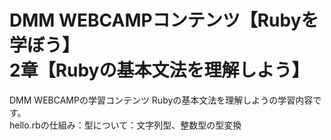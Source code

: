 # DMM WEBCAMPコンテンツ【Rubyを学ぼう】<br>2章【Rubyの基本文法を理解しよう】</br>
DMM WEBCAMPの学習コンテンツ Rubyの基本文法を理解しようの学習内容です。
<br>hello.rbの仕組み：型について：文字列型、整数型の型変換</br>
